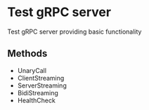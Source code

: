 # Test gRPC server

Test gRPC server providing basic functionality

## Methods

- UnaryCall
- ClientStreaming
- ServerStreaming
- BidiStreaming
- HealthCheck